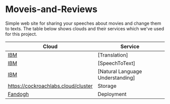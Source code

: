 # Moveis-and-Reviews
Simple web site for sharing your speeches about movies and change them to texts.
The table below shows clouds and their services which we've used for this project.

| Cloud      | Service |
| ----------- | ----------- |
| [IBM](https://cloud.ibm.com/)   | [Translation]  |
| [IBM](https://cloud.ibm.com/)   | [SpeechToText]  |
| [IBM](https://cloud.ibm.com/)   | [Natural Language Understanding] |
| https://cockroachlabs.cloud/cluster  | Storage   |
| [Fandogh](https://www.fandogh.cloud/)   |  Deployment  |
